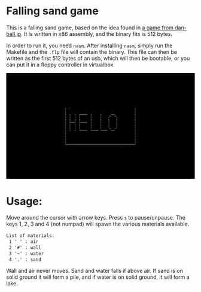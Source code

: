 # Falling sand game

This is a falling sand game, based on the idea found in [a game from
dan-ball.jp][1]. It is written in x86 assembly, and the binary fits is 512
bytes.

In order to run it, you need `nasm`. After installing `nasm`, simply run the
Makefile and the `.flp` file will contain the binary. This file can then be
written as the first 512 bytes of an usb, which will then be bootable, or you
can put it in a floppy controller in virtualbox.

<img src="/hello.gif">


# Usage:

Move around the cursor with arrow keys. Press `s` to pause/unpause. The keys 1,
2, 3 and 4 (not numpad) will spawn the various materials available.

    List of materials:
     1 ' ' : air
     2 '#' : wall
     3 '~' : water
     4 '.' : sand

Wall and air never moves. Sand and water falls if above air. If sand is on solid
ground it will form a pile, and if water is on solid ground, it will form a
lake.

 [1]: https://dan-ball.jp/en/javagame/dust/
